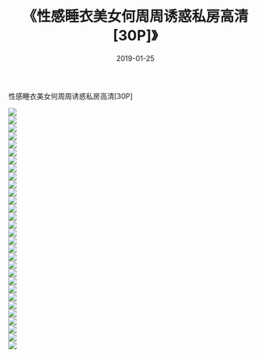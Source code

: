 ﻿---
layout: post
title:  《性感睡衣美女何周周诱惑私房高清[30P]》
date:   2019-01-25
img: http://img.660000.xyz/Sharelink/性感/2019/性感睡衣美女何周周诱惑私房高清[30P]/000.jpg
categories: [美女, 清纯, 唯美]
---

性感睡衣美女何周周诱惑私房高清[30P]

  ![](http://img.660000.xyz/Sharelink/性感/2019/性感睡衣美女何周周诱惑私房高清[30P]/001.jpg) <br> ![](http://img.660000.xyz/Sharelink/性感/2019/性感睡衣美女何周周诱惑私房高清[30P]/002.jpg) <br> ![](http://img.660000.xyz/Sharelink/性感/2019/性感睡衣美女何周周诱惑私房高清[30P]/003.jpg) <br> ![](http://img.660000.xyz/Sharelink/性感/2019/性感睡衣美女何周周诱惑私房高清[30P]/004.jpg) <br> ![](http://img.660000.xyz/Sharelink/性感/2019/性感睡衣美女何周周诱惑私房高清[30P]/005.jpg) <br> ![](http://img.660000.xyz/Sharelink/性感/2019/性感睡衣美女何周周诱惑私房高清[30P]/006.jpg) <br> ![](http://img.660000.xyz/Sharelink/性感/2019/性感睡衣美女何周周诱惑私房高清[30P]/007.jpg) <br> ![](http://img.660000.xyz/Sharelink/性感/2019/性感睡衣美女何周周诱惑私房高清[30P]/008.jpg) <br> ![](http://img.660000.xyz/Sharelink/性感/2019/性感睡衣美女何周周诱惑私房高清[30P]/009.jpg) <br> ![](http://img.660000.xyz/Sharelink/性感/2019/性感睡衣美女何周周诱惑私房高清[30P]/010.jpg) <br> ![](http://img.660000.xyz/Sharelink/性感/2019/性感睡衣美女何周周诱惑私房高清[30P]/011.jpg) <br> ![](http://img.660000.xyz/Sharelink/性感/2019/性感睡衣美女何周周诱惑私房高清[30P]/012.jpg) <br> ![](http://img.660000.xyz/Sharelink/性感/2019/性感睡衣美女何周周诱惑私房高清[30P]/013.jpg) <br> ![](http://img.660000.xyz/Sharelink/性感/2019/性感睡衣美女何周周诱惑私房高清[30P]/014.jpg) <br> ![](http://img.660000.xyz/Sharelink/性感/2019/性感睡衣美女何周周诱惑私房高清[30P]/015.jpg) <br> ![](http://img.660000.xyz/Sharelink/性感/2019/性感睡衣美女何周周诱惑私房高清[30P]/016.jpg) <br> ![](http://img.660000.xyz/Sharelink/性感/2019/性感睡衣美女何周周诱惑私房高清[30P]/017.jpg) <br> ![](http://img.660000.xyz/Sharelink/性感/2019/性感睡衣美女何周周诱惑私房高清[30P]/018.jpg) <br> ![](http://img.660000.xyz/Sharelink/性感/2019/性感睡衣美女何周周诱惑私房高清[30P]/019.jpg) <br> ![](http://img.660000.xyz/Sharelink/性感/2019/性感睡衣美女何周周诱惑私房高清[30P]/020.jpg) <br> ![](http://img.660000.xyz/Sharelink/性感/2019/性感睡衣美女何周周诱惑私房高清[30P]/021.jpg) <br> ![](http://img.660000.xyz/Sharelink/性感/2019/性感睡衣美女何周周诱惑私房高清[30P]/022.jpg) <br> ![](http://img.660000.xyz/Sharelink/性感/2019/性感睡衣美女何周周诱惑私房高清[30P]/023.jpg) <br> ![](http://img.660000.xyz/Sharelink/性感/2019/性感睡衣美女何周周诱惑私房高清[30P]/024.jpg) <br> ![](http://img.660000.xyz/Sharelink/性感/2019/性感睡衣美女何周周诱惑私房高清[30P]/025.jpg) <br> ![](http://img.660000.xyz/Sharelink/性感/2019/性感睡衣美女何周周诱惑私房高清[30P]/026.jpg) <br> ![](http://img.660000.xyz/Sharelink/性感/2019/性感睡衣美女何周周诱惑私房高清[30P]/027.jpg) <br> ![](http://img.660000.xyz/Sharelink/性感/2019/性感睡衣美女何周周诱惑私房高清[30P]/028.jpg) <br> ![](http://img.660000.xyz/Sharelink/性感/2019/性感睡衣美女何周周诱惑私房高清[30P]/029.jpg) <br> ![](http://img.660000.xyz/Sharelink/性感/2019/性感睡衣美女何周周诱惑私房高清[30P]/030.jpg) <br>
